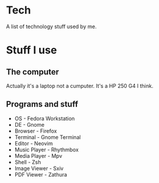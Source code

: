 # Tech
A list of technology stuff used by me.

# Stuff I use
## The computer
Actually it's a laptop not a cumputer.
It's a HP 250 G4 I think.

## Programs and stuff
- OS - Fedora Workstation
- DE - Gnome
- Browser - Firefox
- Terminal - Gnome Terminal
- Editor - Neovim
- Music Player - Rhythmbox
- Media Player - Mpv
- Shell - Zsh
- Image Viewer - Sxiv
- PDF Viewer - Zathura
</article>
